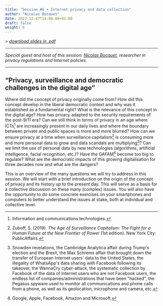 ```yaml
---
title: "Session #6 • Internet privacy and data collection"
author: "Nicolas Bocquet"
date: 2022-12-07T14:00:00+01:00
draft: false
weight: 6
---
```


_> [download slides in .pdf](/files/LSPRI2224_slides_session6.pdf)_

---

_Special guest and host of this session: [Nicolas Bocquet](https://uclouvain.be/nicolas.bocquet), researcher in privacy regulations and Internet policies._

---

## “Privacy, surveillance and democratic challenges in the digital age”

Where did the concept of privacy originally come from? How did this concept develop in the liberal democratic context and why was it established as a fundamental right? What is the relevance of this concept in the digital age? How has privacy adapted to the security requirements of the post-9/11 era? Can we still think in terms of privacy in an age where ICTs[^1] are increasingly present in our daily lives and where the boundary between private and public spaces is more and more blurred? How can we ensure privacy at a time when surveillance capitalism[^2] is consuming more and more personal data to grow and data scandals are multiplying[^3]? Can we limit the use of personal data by new technologies (algorithms, artificial intelligence, facial recognition, etc.)? Have the GAFAM[^4] become too big to regulate? What are the democratic impacts of this growing digitalisation for three decades now and what are the dangers?

This is an overview of the many questions we will try to address in this session. We will start with a brief introduction on the origin of the concept of privacy and its history up to the present day. This will serve as a basis for a collective discussion on these many (complex) issues. You will also have the opportunity to do some concrete exercises on your smartphones and computers to better understand the issues at stake, both at individual and collective level.

[^1]: Information and communications technologies.
[^2]: Zuboff, S. (2019). _The Age of Surveillance Capitalism: The Fight for a Human Future at the New Frontier of Power_ (1st edition). New York City: PublicAffairs.
[^3]: Snowden revelations, the Cambridge Analytica affair during Trump's election and the Brexit, the Max Schrems affair that brought down the transfer of European Internet users' data to the United States, the illegality of WhatsApp's data sharing with Facebook following its takeover, the WannaCry cyber-attack, the systematic collection by Facebook of the data of Internet users who are not Facebook users, the endless list of companies/administrations that have been "hacked", the Pegasus spyware used to monitor all communications and phone calls from a phone, as well as its geolocation, microphone and camera, etc.
[^4]: Google, Apple, Facebook, Amazon and Microsoft.